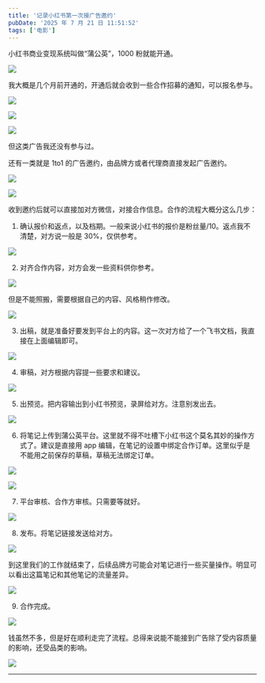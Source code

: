 ```yaml
---
title: '记录小红书第一次接广告邀约'
pubDate: '2025 年 7 月 21 日 11:51:52'
tags: ['电影']
---
```



小红书商业变现系统叫做“蒲公英”，1000 粉就能开通。

![](https://md.p1gd0g.cc/mmbiz_png/OQRlA7Uf7SXfHvWwdtKahNEhSmiae3lI8nCia2pFSU3vam69yUdHTbhWHZkJG993rpa30mYUBSep6NibrxEQbzGUg/0?from=appmsg)

我大概是几个月前开通的，开通后就会收到一些合作招募的通知，可以报名参与。

![](https://md.p1gd0g.cc/mmbiz_png/OQRlA7Uf7SXfHvWwdtKahNEhSmiae3lI80ibbRcia4saGla6gKj7IPicgxHGvgkOONZj8SGmeaeTymUl2qibsBPRuYg/0?from=appmsg)

![](https://md.p1gd0g.cc/mmbiz_png/OQRlA7Uf7SXfHvWwdtKahNEhSmiae3lI8qB9dO2pfCQFsK2EteHUeLdSibHZdwicdhh288eMPhfyAchnkicicLY3PTg/0?from=appmsg)

![](https://md.p1gd0g.cc/mmbiz_png/OQRlA7Uf7SXfHvWwdtKahNEhSmiae3lI80Ha59gxBiaOCQXxeibgxMa9m4NZfc4lEib5n8AMUsn6ht3Mc80caJtJ7g/0?from=appmsg)

但这类广告我还没有参与过。

还有一类就是 1to1 的广告邀约，由品牌方或者代理商直接发起广告邀约。

![](https://md.p1gd0g.cc/mmbiz_png/OQRlA7Uf7SXfHvWwdtKahNEhSmiae3lI8I9gfH2hAWRiaFuGXKXw2pa4Z2UCnBns7cgg7fpOYUG2YN7WMnUcaAuQ/0?from=appmsg)

![](https://md.p1gd0g.cc/mmbiz_png/OQRlA7Uf7SXfHvWwdtKahNEhSmiae3lI86OlA8VFq4otYHueiaqINibuCQnK2ec4Bia10hWJfvnAtGbKribhxdALXyA/0?from=appmsg)

收到邀约后就可以直接加对方微信，对接合作信息。合作的流程大概分这么几步：

1. 确认报价和返点，以及档期。一般来说小红书的报价是粉丝量/10。返点我不清楚，对方说一般是 30%，仅供参考。

![](https://md.p1gd0g.cc/mmbiz_png/OQRlA7Uf7SXfHvWwdtKahNEhSmiae3lI8ku1ChALdiaYZcnU3icVZ0bluedI9vjofvLM4kbG33j9sWWwgkYnkN3Aw/0?from=appmsg)

2. 对齐合作内容，对方会发一些资料供你参考。

![](https://md.p1gd0g.cc/mmbiz_png/OQRlA7Uf7SXfHvWwdtKahNEhSmiae3lI8Ta36ukcaN1QOuWJL2ab3TrT207vmFrSXT6D3QwISrujpl8JCOjEwxw/0?from=appmsg)

但是不能照搬，需要根据自己的内容、风格稍作修改。

![](https://md.p1gd0g.cc/mmbiz_png/OQRlA7Uf7SXfHvWwdtKahNEhSmiae3lI8vib1gO2FJ3GI79dZAa3TnVnGe0k6ibVtkh5syibwiafrZicKqYfsIib6dXtA/0?from=appmsg)

3. 出稿，就是准备好要发到平台上的内容。这一次对方给了一个飞书文档，我直接在上面编辑即可。

![](https://md.p1gd0g.cc/mmbiz_png/OQRlA7Uf7SXfHvWwdtKahNEhSmiae3lI8R4zStTrhAcQLl2oSYkQQdy4tSvf92x2rbmopluianNSWoAZ7J42ZZCA/0?from=appmsg)

4. 审稿，对方根据内容提一些要求和建议。

![](https://md.p1gd0g.cc/mmbiz_png/OQRlA7Uf7SXfHvWwdtKahNEhSmiae3lI8Xz6Z3YKI1snaZtBTHHa21CGCicGeKyJk19T87X1a9d0QdaU6bx8zrdg/0?from=appmsg)

5. 出预览。把内容输出到小红书预览，录屏给对方。注意别发出去。

![](https://md.p1gd0g.cc/mmbiz_png/OQRlA7Uf7SXfHvWwdtKahNEhSmiae3lI8R7Dia6jNSYw1ROXvMLSZtGxVnOzuCHvmsdUOlAKeWI12HEbptcdFXBg/0?from=appmsg)

6. 将笔记上传到蒲公英平台。这里就不得不吐槽下小红书这个莫名其妙的操作方式了。建议是直接用 app 编辑，在笔记的设置中绑定合作订单。这里似乎是不能用之前保存的草稿，草稿无法绑定订单。

![](https://md.p1gd0g.cc/mmbiz_png/OQRlA7Uf7SXfHvWwdtKahNEhSmiae3lI8kccXfg2OHTY5VicU2bJoJF8zyuqiaBwuGZDicIIwt3nfBFXJcexXOJ42A/0?from=appmsg)

![](https://md.p1gd0g.cc/mmbiz_png/OQRlA7Uf7SXfHvWwdtKahNEhSmiae3lI8xVueCvqBCeoiciaic65PvAeqkBPC40VQqwcAictshgzaQpMjOYehFpXEjg/0?from=appmsg)

7. 平台审核、合作方审核。只需要等就好。

![](https://md.p1gd0g.cc/mmbiz_png/OQRlA7Uf7SXfHvWwdtKahNEhSmiae3lI887RUI8KUmfcghK3rH5xSZJ2QNVibndV5x5mWqxD8msGVkxZFwgIw05A/0?from=appmsg)

8. 发布。将笔记链接发送给对方。

![](https://md.p1gd0g.cc/mmbiz_jpg/OQRlA7Uf7SXfHvWwdtKahNEhSmiae3lI8ZtibicvPu3uzyj0PAsJQ69S9Bmflebr0phia9y3RmJmh3XRYXnWLTJmIg/0?from=appmsg)

到这里我们的工作就结束了，后续品牌方可能会对笔记进行一些买量操作。明显可以看出这篇笔记和其他笔记的流量差异。

![](https://md.p1gd0g.cc/mmbiz_png/OQRlA7Uf7SXfHvWwdtKahNEhSmiae3lI8LvmMZR0gvcUIuBJv0kU6ibqK5YYicpOuh21VIm7ge5tWzeC2ib56Bl4zA/0?from=appmsg)

9. 合作完成。

![](https://md.p1gd0g.cc/mmbiz_png/OQRlA7Uf7SXfHvWwdtKahNEhSmiae3lI8A4cGRXoKECAloRqIctsesdtdbfpG7C1AVJ6wzMtPgj90W5ldt7yphQ/0?from=appmsg)

钱虽然不多，但是好在顺利走完了流程。总得来说能不能接到广告除了受内容质量的影响，还受品类的影响。

![](https://md.p1gd0g.cc/mmbiz_png/OQRlA7Uf7SXfHvWwdtKahNEhSmiae3lI8icsRqemeweSZzNuh1SKk0lgqU9tiafuMk7CyyFuOLruXdhrju3spYymA/0?from=appmsg)

---


